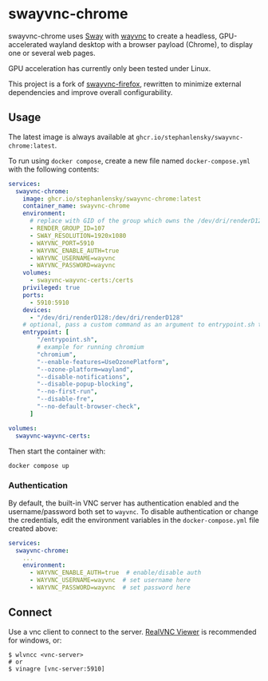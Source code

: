 # swayvnc-chrome

swayvnc-chrome uses [Sway](https://swaywm.org) with [wayvnc](https://github.com/any1/wayvnc) to create a headless, GPU-accelerated wayland desktop with a browser payload (Chrome), to display one or several web pages.

GPU acceleration has currently only been tested under Linux.

This project is a fork of [swayvnc-firefox](https://github.com/bbusse/swayvnc-firefox), rewritten to minimize external dependencies and improve overall configurability.

## Usage

The latest image is always available at `ghcr.io/stephanlensky/swayvnc-chrome:latest`.

To run using `docker compose`, create a new file named `docker-compose.yml` with the following contents:

```yaml
services:
  swayvnc-chrome:
    image: ghcr.io/stephanlensky/swayvnc-chrome:latest
    container_name: swayvnc-chrome
    environment:
      # replace with GID of the group which owns the /dev/dri/renderD128 device
      - RENDER_GROUP_ID=107
      - SWAY_RESOLUTION=1920x1080
      - WAYVNC_PORT=5910
      - WAYVNC_ENABLE_AUTH=true
      - WAYVNC_USERNAME=wayvnc
      - WAYVNC_PASSWORD=wayvnc
    volumes:
      - swayvnc-wayvnc-certs:/certs
    privileged: true
    ports:
      - 5910:5910
    devices:
      - "/dev/dri/renderD128:/dev/dri/renderD128"
    # optional, pass a custom command as an argument to entrypoint.sh to run it under the wayland session
    entrypoint: [
        "/entrypoint.sh",
        # example for running chromium
        "chromium",
        "--enable-features=UseOzonePlatform",
        "--ozone-platform=wayland",
        "--disable-notifications",
        "--disable-popup-blocking",
        "--no-first-run",
        "--disable-fre",
        "--no-default-browser-check",
      ]

volumes:
  swayvnc-wayvnc-certs:
```

Then start the container with:

```
docker compose up
```

### Authentication

By default, the built-in VNC server has authentication enabled and the username/password both set to `wayvnc`. To disable authentication or change the credentials, edit the environment variables in the `docker-compose.yml` file created above:

```yaml
services:
  swayvnc-chrome:
    ...
    environment:
      - WAYVNC_ENABLE_AUTH=true  # enable/disable auth
      - WAYVNC_USERNAME=wayvnc  # set username here
      - WAYVNC_PASSWORD=wayvnc  # set password here
```

## Connect

Use a vnc client to connect to the server. [RealVNC Viewer](https://www.realvnc.com/en/connect/download/viewer/) is recommended for windows, or:

```
$ wlvncc <vnc-server>
# or
$ vinagre [vnc-server:5910]
```
